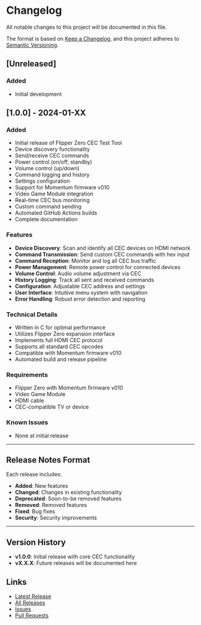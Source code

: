 # Changelog

All notable changes to this project will be documented in this file.

The format is based on [Keep a Changelog](https://keepachangelog.com/en/1.0.0/),
and this project adheres to [Semantic Versioning](https://semver.org/spec/v2.0.0.html).

## [Unreleased]

### Added
- Initial development

## [1.0.0] - 2024-01-XX

### Added
- Initial release of Flipper Zero CEC Test Tool
- Device discovery functionality
- Send/receive CEC commands
- Power control (on/off, standby)
- Volume control (up/down)
- Command logging and history
- Settings configuration
- Support for Momentum firmware v010
- Video Game Module integration
- Real-time CEC bus monitoring
- Custom command sending
- Automated GitHub Actions builds
- Complete documentation

### Features
- **Device Discovery**: Scan and identify all CEC devices on HDMI network
- **Command Transmission**: Send custom CEC commands with hex input
- **Command Reception**: Monitor and log all CEC bus traffic
- **Power Management**: Remote power control for connected devices
- **Volume Control**: Audio volume adjustment via CEC
- **History Logging**: Track all sent and received commands
- **Configuration**: Adjustable CEC address and settings
- **User Interface**: Intuitive menu system with navigation
- **Error Handling**: Robust error detection and reporting

### Technical Details
- Written in C for optimal performance
- Utilizes Flipper Zero expansion interface
- Implements full HDMI CEC protocol
- Supports all standard CEC opcodes
- Compatible with Momentum firmware v010
- Automated build and release pipeline

### Requirements
- Flipper Zero with Momentum firmware v010
- Video Game Module
- HDMI cable
- CEC-compatible TV or device

### Known Issues
- None at initial release

---

## Release Notes Format

Each release includes:
- **Added**: New features
- **Changed**: Changes in existing functionality
- **Deprecated**: Soon-to-be removed features
- **Removed**: Removed features
- **Fixed**: Bug fixes
- **Security**: Security improvements

---

## Version History

- **v1.0.0**: Initial release with core CEC functionality
- **vX.X.X**: Future releases will be documented here

## Links

- [Latest Release](https://github.com/YOUR_USERNAME/flipper-cec-tool/releases/latest)
- [All Releases](https://github.com/YOUR_USERNAME/flipper-cec-tool/releases)
- [Issues](https://github.com/YOUR_USERNAME/flipper-cec-tool/issues)
- [Pull Requests](https://github.com/YOUR_USERNAME/flipper-cec-tool/pulls)
